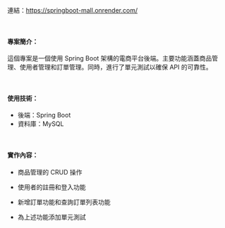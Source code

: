 連結：<https://springboot-mall.onrender.com/>

&nbsp;

#### 專案簡介：

這個專案是一個使用 Spring Boot 架構的電商平台後端。主要功能涵蓋商品管理、使用者管理和訂單管理。同時，進行了單元測試以確保 API 的可靠性。

&nbsp;

#### 使用技術：

- 後端：Spring Boot
- 資料庫：MySQL

&nbsp;

#### 實作內容：

- 商品管理的 CRUD 操作

- 使用者的註冊和登入功能

- 新增訂單功能和查詢訂單列表功能

- 為上述功能添加單元測試
